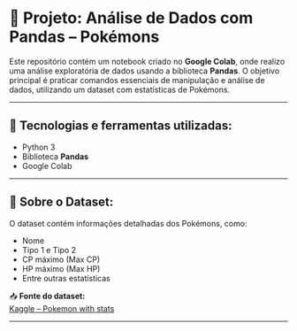 # 📘 Projeto: Análise de Dados com Pandas – Pokémons

Este repositório contém um notebook criado no **Google Colab**, onde realizo uma análise exploratória de dados usando a biblioteca **Pandas**. O objetivo principal é praticar comandos essenciais de manipulação e análise de dados, utilizando um dataset com estatísticas de Pokémons.

---

## 🔧 Tecnologias e ferramentas utilizadas:

- Python 3  
- Biblioteca **Pandas**  
- Google Colab  

---

## 📄 Sobre o Dataset:

O dataset contém informações detalhadas dos Pokémons, como:

- Nome  
- Tipo 1 e Tipo 2  
- CP máximo (Max CP)  
- HP máximo (Max HP)  
- Entre outras estatísticas  

📥 **Fonte do dataset:**  
[Kaggle – Pokemon with stats](https://www.kaggle.com/datasets/abcsds/pokemon)

---
